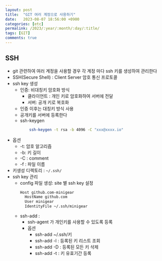 ```yaml
---
layout: post
title:  "GIT 여러 계정으로 사용하기"
date:   2023-08-07 18:56:00 +0900
categories: [etc]
permalink: /2023/:year/:month/:day/:title/
tags: [GIT]    
comments: true
---
```


## SSH
* git 관련하여 여러 계정을 사용할 경우 각 계정 마다 ssh 키를 생성하여 관리한다
* SSH(Secure Shell) : Client Server 암호 통신 프로토콜
* ssh key 생성
    * 인증: 비대칭키 암호화 방식
        * 클라이언트 : 개인 키로 암호화하여 서버에 전달
        * 서버: 공개 키로 복호화
    * 인증 이후는 대칭키 방식 사용
    * 공개키를 서버에 등록한다
    * ssh-keygen
      ```sh
          ssh-keygen -t rsa -b 4096 -C "xxx@xxxx.io"
      ```
* 옵션
    * -t: 암호 알고리즘
    * -b: 키 길이
    * -C : comment
    * -f : 파일 이름
* 키생성 디렉토리 : `~/.ssh/`
* ssh key 관리
    * config 파일 생성: site 별 ssh key 설정
      ```txt
      Host github.com-minigear
        HostName github.com
        User minigear
        IdentityFile ~/.ssh/minigear
      ```
    * ssh-add :
        * ssh-agent 가 개인키를 사용할 수 있도록 등록
        * 옵션
            * ssh-add ~/.ssh/키
            * ssh-add -l : 등록된 키 리스트 조회
            * ssh-add -D : 등록된 모든 키 삭제
            * ssh-add -t : 키 유효기간 등록 

